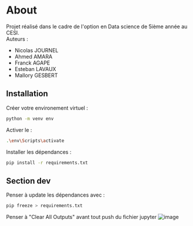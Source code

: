 # About

Projet réalisé dans le cadre de l'option en Data science de 5ième année au CESI.  
Auteurs :  

- Nicolas JOURNEL
- Ahmed AMARA
- Franck AGAPE
- Esteban LAVAUX
- Mallory GESBERT

## Installation

Créer votre environement virtuel :  

```bash
python -m venv env
```

Activer le :  

```bash
.\env\Scripts\activate
```

Installer les dépendances :  

```bash
pip install -r requirements.txt
```

## Section dev

Penser à update les dépendances avec :  

```bash
pip freeze > requirements.txt
```

Penser à "Clear All Outputs" avant tout push du fichier jupyter
![image](https://github.com/user-attachments/assets/ed64e12b-c28a-4443-afff-063e4418baff)

